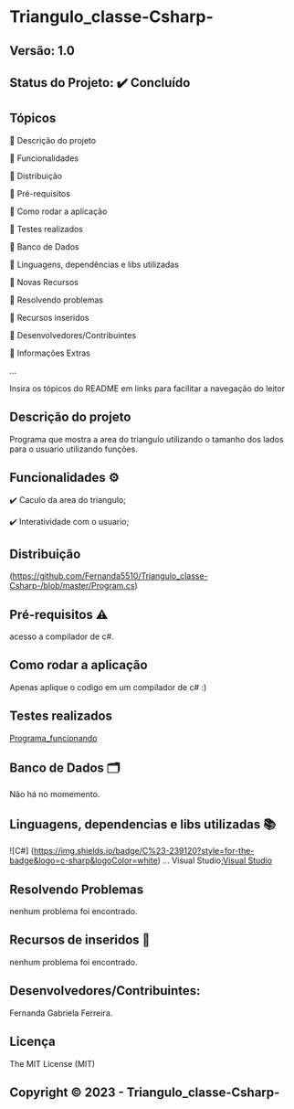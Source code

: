 # Triangulo_classe-Csharp-
## Versão: 1.0 
## Status do Projeto: ✔️ Concluído

## Tópicos
🔹 Descrição do projeto 

🔹 Funcionalidades

🔹 Distribuição

🔹 Pré-requisitos

🔹 Como rodar a aplicação

🔹 Testes realizados

🔹 Banco de Dados

🔹 Linguagens, dependências e libs utilizadas

🔹 Novas Recursos

🔹 Resolvendo problemas

🔹 Recursos inseridos 

🔹 Desenvolvedores/Contribuintes

🔹 Informações Extras


...

Insira os tópicos do README em links para facilitar a navegação do leitor

## Descrição do projeto
Programa que mostra a area do triangulo utilizando o tamanho dos lados para o usuario utilizando funções.

## Funcionalidades ⚙️
✔️ Caculo da area do triangulo;

✔️ Interatividade com o usuario;

## Distribuição
(https://github.com/Fernanda5510/Triangulo_classe-Csharp-/blob/master/Program.cs)

## Pré-requisitos ⚠️    
acesso a compilador de c#.

## Como rodar a aplicação 
Apenas aplique o codigo em um compilador de c# :)

## Testes realizados
[Programa_funcionando](https://github.com/Fernanda5510/Execicio_Jogo_Advinha/assets/130413112/ea094be3-af57-4faf-ac46-737bf6265c3f)

## Banco de Dados 🗂️
Não há no momemento.

## Linguagens, dependencias e libs utilizadas 📚
![C#] (https://img.shields.io/badge/C%23-239120?style=for-the-badge&logo=c-sharp&logoColor=white)
...
Visual Studio;[Visual Studio](https://img.shields.io/badge/Visual_Studio-5C2D91?style=for-the-badge&logo=visual%20studio&logoColor=white)

## Resolvendo Problemas 
nenhum problema foi encontrado.

## Recursos de inseridos 🧰
nenhum problema foi encontrado.

## Desenvolvedores/Contribuintes:
Fernanda Gabriela Ferreira.

## Licença
The MIT License (MIT)

## Copyright ©️ 2023 - Triangulo_classe-Csharp-
